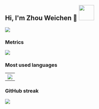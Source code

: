 <h2>Hi, I'm Zhou Weichen 👋 <img src="https://media.giphy.com/media/12oufCB0MyZ1Go/giphy.gif" width="50"></h2>

![](https://raw.githubusercontent.com/halfrost/halfrost/master/icons/header_.png)



<h3>Metrics</h3>
<img src="https://metrics.lecoq.io/radbruch?template=classic&config.timezone=Asia%2FShanghai"> </div>

<h3>Most used languages</h3>
<table style="width:100%">
  <tr>
    <th><img src="https://github-readme-stats.vercel.app/api/top-langs/?username=radbruch&layout=compact&hide=Ruby" /></th>
    
  </tr>
</table>

<h3>GitHub streak</h3>
<img src="https://github-readme-streak-stats.herokuapp.com?user=radbruch&theme=neon-palenight" />


<!--
**Radbruch/Radbruch** is a ✨ _special_ ✨ repository because its `README.md` (this file) appears on your GitHub profile.

Here are some ideas to get you started:

- 🔭 I’m currently working on ...
- 🌱 I’m currently learning ...
- 👯 I’m looking to collaborate on ...
- 🤔 I’m looking for help with ...
- 💬 Ask me about ...
- 📫 How to reach me: ...
- 😄 Pronouns: ...
- ⚡ Fun fact: ...
-->
